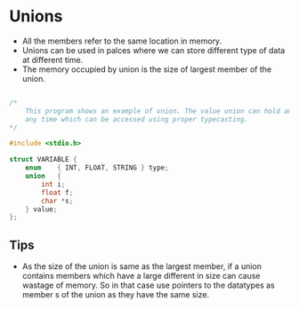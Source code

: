 # Unions

- All the members refer to the same location in memory.
- Unions can be used in palces where we can store different type of data at different time.
- The memory occupied by union is the size of largest member of the union.
```C

/*
	This program shows an example of union. The value union can hold any type of data at 
	any time which can be accessed using proper typecasting.
*/

#include <stdio.h>

struct VARIABLE {
	enum	{ INT, FLOAT, STRING } type;
	union	{
		int i;
		float f;
		char *s;
	} value;
};

```
## Tips

- As the size of the union is same as the largest member, if a union contains members which have a large different in size can cause wastage of memory. So in that case use pointers to the datatypes as member s of the union as they have the same size.
